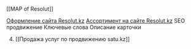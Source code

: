 [[MAP of Resolut]]


[Оформление сайта Resolut.kz](Cards/Оформление%20сайта%20Resolut.kz.md)
[Ассортимент на сайте Resolut.kz](Cards/Ассортимент%20на%20сайте%20Resolut.kz.md)
SEO продвижение
Ключевые слова
Описание карточки


4. [[Продажа услуг по продвижению satu.kz]]